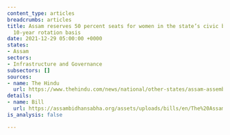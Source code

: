 ```yaml
---
content_type: articles
breadcrumbs: articles
title: Assam reserves 50 percent seats for women in the state’s civic bodies on a
  10-year rotation basis
date: 2021-12-29 05:00:00 +0000
states:
- Assam
sectors:
- Infrastructure and Governance
subsectors: []
sources:
- name: The Hindu
  url: https://www.thehindu.com/news/national/other-states/assam-assembly-passes-bills-to-reserve-50-seats-for-women-in-municipalities/article38027569.ece
details:
- name: Bill
  url: https://assambidhansabha.org/assets/uploads/bills/en/The%20Assam%20Municipal(%20Third%20Amendment)%20Bill,2021_1.PDF
is_analysis: false

---
```

